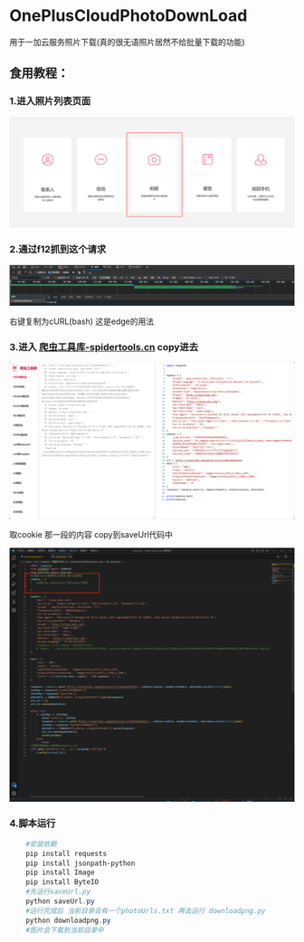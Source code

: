 # OnePlusCloudPhotoDownLoad
用于一加云服务照片下载(真的很无语照片居然不给批量下载的功能)

## 食用教程：

### 1.进入照片列表页面

![image-20240325010302748](https://github.com/WearingCucumber/OnePlusCloudPhotoDownLoad/blob/main/mdImages/image-20240325010302748.png)

### 2.通过f12抓到这个请求

![image-20240325010406609](https://github.com/WearingCucumber/OnePlusCloudPhotoDownLoad/blob/main/mdImages/image-20240325010406609.png)

右键复制为cURL(bash) 这是edge的用法

### 3.进入 [爬虫工具库-spidertools.cn](https://spidertools.cn/#/curl2Request) copy进去 

![image-20240325010636472](https://github.com/WearingCucumber/OnePlusCloudPhotoDownLoad/blob/main/mdImages/image-20240325010636472.png)

取cookie 那一段的内容 copy到saveUrl代码中 

![image-20240325010817153](https://github.com/WearingCucumber/OnePlusCloudPhotoDownLoad/blob/main/mdImages/image-20240325010817153.png?raw=true)

### 4.脚本运行

```powershell
	#安装依赖
	pip install requests
	pip install jsonpath-python
	pip install Image
	pip install ByteIO
	#先运行saveUrl.py
	python saveUrl.py
	#运行完成后 当前目录会有一个photoUrls.txt 再去运行 downloadpng.py
	python downloadpng.py
	#图片会下载到当前目录中
```
